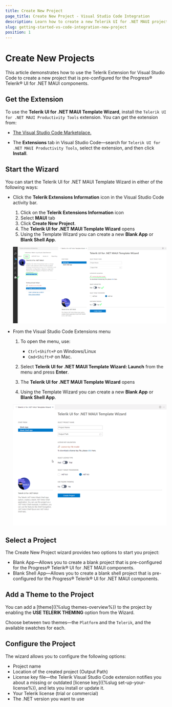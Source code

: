 ```yaml
---
title: Create New Project
page_title: Create New Project - Visual Studio Code Integration
description: Learn how to create a new Telerik UI for .NET MAUI project with our Visual Studio Code Templates.
slug: getting-started-vs-code-integration-new-project
position: 1
---
```


# Create New Projects

This article demonstrates how to use the Telerik Extension for Visual Studio Code to create a new project that is pre-configured for the Progress&reg; Telerik&reg; UI for .NET MAUI components.

## Get the Extension

To use the **Telerik UI for .NET MAUI Template Wizard**, install the `Telerik UI for .NET MAUI Productivity Tools` extension. You can get the extension from:

* <a href="https://marketplace.visualstudio.com/items?itemName=TelerikInc.telerik-maui-productivity-tools" target="_blank">The Visual Studio Code Marketplace.</a>

* The **Extensions** tab in Visual Studio Code&mdash;search for `Telerik UI for .NET MAUI Productivity Tools`, select the extension, and then click **Install**.

## Start the Wizard

You can start the Telerik UI for .NET MAUI Template Wizard in either of the following ways:

* Click the **Telerik Extensions Information** icon in the Visual Studio Code activity bar.

    1. Click on the **Telerik Extensions Information** icon
    1. Select **MAUI** tab
    1. Click **Create New Project**.
    1. The **Telerik UI for .NET MAUI Template Wizard** opens
    1. Using the Template Wizard you can create a new **Blank App** or **Blank Shell App**.

    ![Telerik UI for .NET MAUI VS Code Extension](images/telerik-vs-code-extension.png)

* From the Visual Studio Code Extensions menu

    1. To open the menu, use:
        - `Ctrl+Shift+P` on Windows/Linux
        - `Cmd+Shift+P` on Mac.

    1. Select **Telerik UI for .NET MAUI Template Wizard: Launch** from the menu and press **Enter**. 
    1. The **Telerik UI for .NET MAUI Template Wizard** opens
    1. Using the Template Wizard you can create a new **Blank App** or **Blank Shell App**.

    ![Telerik UI for .NET MAUI VS Code snippets](images/MauiTemplateWizard.gif)

## Select a Project

The Create New Project wizard provides two options to start you project:

 -  Blank App&mdash;Allows you to create a blank project that is pre-configured for the Progress® Telerik® UI for .NET MAUI components.
 -  Blank Shell App&mdash;Allows you to create a blank shell project that is pre-configured for the Progress® Telerik® UI for .NET MAUI components.


## Add a Theme to the Project

You can add a [theme]({%slug themes-overview%}) to the project by enabling the **USE TELERIK THEMING** option from the Wizard. 

Choose between two themes&mdash;the `Platform` and the `Telerik`, and the available swatches for each.

## Configure the Project

The wizard allows you to configure the following options:

  - Project name
  - Location of the created project (Output Path)
  - License key file&mdash;the Telerik Visual Studio Code extension notifies you about a missing or outdated [license key]({%slug set-up-your-license%}), and lets you install or update it.
  - Your Telerik license (trial or commercial)
  - The .NET version you want to use